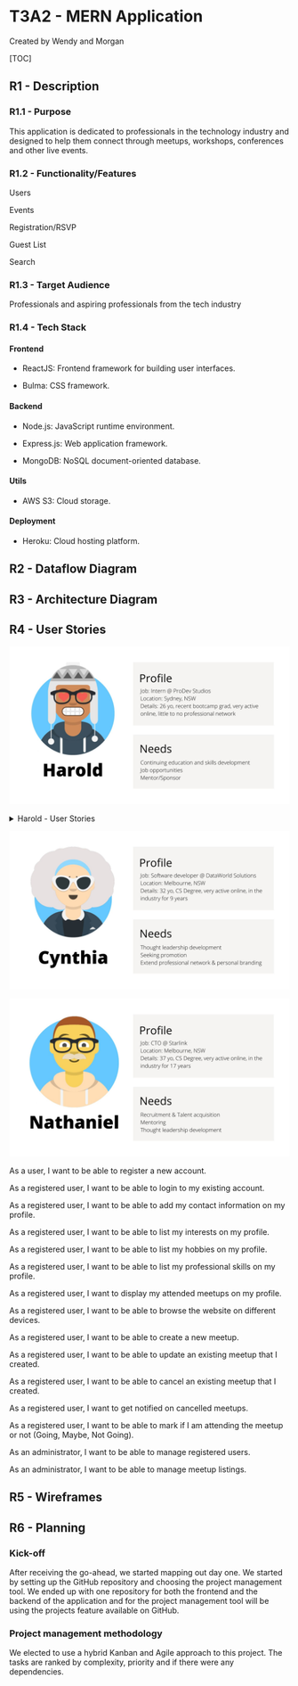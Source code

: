 # T3A2 - MERN Application
Created by Wendy and Morgan

[TOC]

## R1 - Description

### R1.1 - Purpose

This application is dedicated to  professionals in the technology industry and designed to help them connect through meetups, workshops, conferences and other live events. 

### R1.2 - Functionality/Features

Users

Events

Registration/RSVP

Guest List

Search

### R1.3 - Target Audience
Professionals and aspiring professionals from the tech industry

### R1.4 - Tech Stack

#### Frontend

- ReactJS: Frontend framework for building user interfaces.

- Bulma: CSS framework.

#### Backend

- Node.js: JavaScript runtime environment.

- Express.js: Web application framework.

- MongoDB: NoSQL document-oriented database.

#### Utils

- AWS S3: Cloud storage.

#### Deployment

- Heroku: Cloud hosting platform.

## R2 - Dataflow Diagram

## R3 - Architecture Diagram

## R4 - User Stories

![user-harold](./assets/user-harold.jpg)

<details>
<summary>Harold - User Stories</summary>

+ As a user, I want to be able to register a new account.
    + As a registered user, I want to be able to list my interests on my profile.

</details>

![user-cynthia](./assets/user-cynthia.jpg)

![user-nathaniel](./assets/user-nathaniel.jpg)

As a user, I want to be able to register a new account.

As a registered user, I want to be able to login to my existing account.

As a registered user, I want to be able to add my contact information on my profile.

As a registered user, I want to be able to list my interests on my profile.

As a registered user, I want to be able to list my hobbies on my profile.

As a registered user, I want to be able to list my professional skills on my profile.

As a registered user, I want to display my attended meetups on my profile.

As a registered user, I want to be able to browse the website on different devices.

As a registered user, I want to be able to create a new meetup.

As a registered user, I want to be able to update an existing meetup that I created.

As a registered user, I want to be able to cancel an existing meetup that I created.

As a registered user, I want to get notified on cancelled meetups.

As a registered user, I want to be able to mark if I am attending the meetup or not (Going, Maybe, Not Going).


As an administrator, I want to be able to manage registered users.

As an administrator, I want to be able to manage meetup listings.

## R5 - Wireframes

## R6 - Planning

### Kick-off
After receiving the go-ahead, we started mapping out day one. We started by setting up the GitHub repository and choosing the project management tool. We ended up with one repository for both the frontend and the backend of the application and for the project management tool will be using the projects feature available on GitHub. 

### Project management methodology
We elected to use a hybrid Kanban and Agile approach to this project. The tasks are ranked by complexity, priority and if there were any dependencies. 

